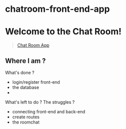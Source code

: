 # chatroom-front-end-app

# Welcome to the Chat Room!
> [Chat Room App](https://vanyl.github.io/chatroom-front-end-app/)

## Where I am ?

What's done ?
- login/register front-end
- the database
- 
	
What's left to do ? The struggles ?

- connecting front-end and back-end
- create routes
- the roomchat